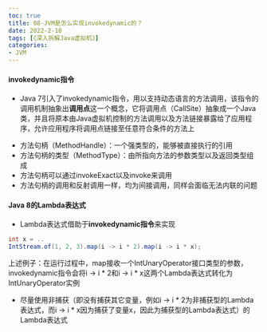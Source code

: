 ```yaml
---
toc: true
title: 08-JVM是怎么实现invokedynamic的？
date: 2022-2-10
tags: [《深入拆解Java虚拟机》] 
categories:
- JVM
---
```


#### invokedynamic指令
- Java 7引入了invokedynamic指令，用以支持动态语言的方法调用，该指令的调用机制抽象出**调用点**这一个概念，它将调用点（CallSite）抽象成一个Java类，并且将原本由Java虚拟机控制的方法调用以及方法链接暴露给了应用程序，允许应用程序将调用点链接至任意符合条件的方法上
  
<!--more-->

- 方法句柄（MethodHandle）：一个强类型的，能够被直接执行的引用
- 方法句柄的类型（MethodType）：由所指向方法的参数类型以及返回类型组成
- 方法句柄可以通过invokeExact以及invoke来调用
- 方法句柄的调用和反射调用一样，均为间接调用，同样会面临无法内联的问题

#### Java 8的Lambda表达式
- Lambda表达式借助于**invokedynamic指令**来实现
```java
int x = ..
IntStream.of(1, 2, 3).map(i -> i * 2).map(i -> i * x);
```
上述例子：在运行过程中，map接收一个IntUnaryOperator接口类型的参数，invokedynamic指令会将i -> i * 2和i -> i * x这两个Lambda表达式转化为IntUnaryOperator实例
- 尽量使用非捕获（即没有捕获其它变量，例如i -> i * 2为非捕获型的Lambda表达式，而i -> i * x因为捕获了变量x，因此为捕获型的Lambda表达式）的Lambda表达式











